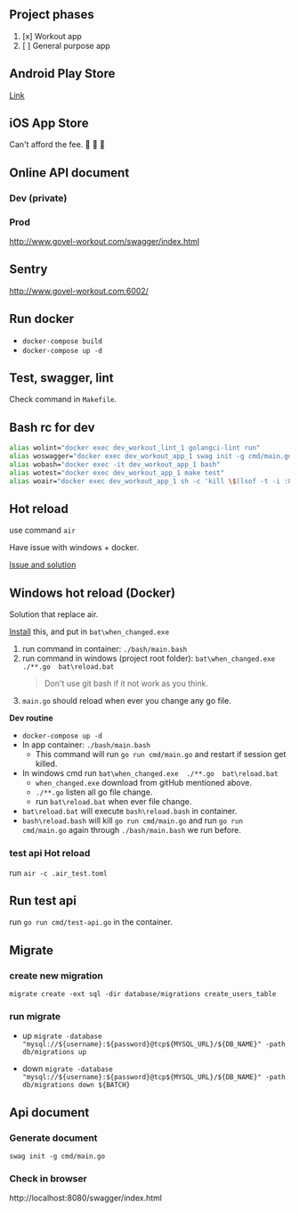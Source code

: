## Project phases

1. [x] Workout app
2. [ ] General purpose app

## Android Play Store

[Link](https://play.google.com/store/apps/details?id=com.govel.workout&hl=zh-TW)

## iOS App Store

[//]: # (emoji angry)

Can't afford the fee. :hankey: :hankey: :hankey:

## Online API document

### Dev (private)

### Prod

http://www.govel-workout.com/swagger/index.html

## Sentry

http://www.govel-workout.com:6002/

## Run docker

* `docker-compose build`
* `docker-compose up -d`

## Test, swagger, lint

Check command in `Makefile`.

## Bash rc for dev

```bash
alias wolint="docker exec dev_workout_lint_1 golangci-lint run"
alias woswagger="docker exec dev_workout_app_1 swag init -g cmd/main.go"
alias wobash="docker exec -it dev_workout_app_1 bash"
alias wotest="docker exec dev_workout_app_1 make test"
alias woair="docker exec dev_workout_app_1 sh -c 'kill \$(lsof -t -i :80) && air'"
```

## Hot reload

use command `air`

Have issue with windows + docker. 

[Issue and solution](https://github.com/cosmtrek/air/issues/190)

## Windows hot reload (Docker)

Solution that replace air.

[Install](https://github.com/benblamey/when_changed/releases/) this, 
and put in `bat\when_changed.exe`

1. run command in container: `./bash/main.bash`
2. run command in windows (project root folder): `bat\when_changed.exe  ./**.go  bat\reload.bat`
    > Don't use git bash if it not work as you think.
3. `main.go` should reload when ever you change any go file.

**Dev routine**

* `docker-compose up -d`
* In app container: `./bash/main.bash`
  * This command will run `go run cmd/main.go` and restart if session get killed.
* In windows cmd run `bat\when_changed.exe  ./**.go  bat\reload.bat`
  * `when_changed.exe` download from gitHub mentioned above.
  * `./**.go` listen all go file change.
  * run `bat\reload.bat` when ever file change.
* `bat\reload.bat` will execute `bash\reload.bash` in container.
* `bash\reload.bash` will kill `go run cmd/main.go` and run `go run cmd/main.go` again through `./bash/main.bash` we run before.

### test api Hot reload

run `air -c .air_test.toml`

## Run test api

run `go run cmd/test-api.go` in the container.

## Migrate

### create new migration

`migrate create -ext sql -dir database/migrations create_users_table`

### run migrate
- up
`migrate -database "mysql://${username}:${password}@tcp${MYSQL_URL}/${DB_NAME}" -path db/migrations up`


- down
`migrate -database "mysql://${username}:${password}@tcp${MYSQL_URL}/${DB_NAME}" -path db/migrations down ${BATCH}`

## Api document

### Generate document

`swag init -g cmd/main.go`

### Check in browser

http://localhost:8080/swagger/index.html